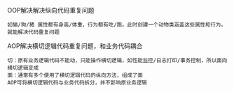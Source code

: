 OOP解决解决纵向代码重复问题
    
    如猫/狗/猪 属性都有身高/体重，行为都有吃/跑。此时创建一个动物类涵盖这些属性和行为。就能解决代码重复问题
    
AOP解决横切逻辑代码重复问题，和业务代码耦合

    切：原有业务逻辑代码不能动，只能操作横切逻辑，如性能监控/日志打印/事务控制，所以面向横切逻辑变成
    面：通常有多个使用了横切逻辑代码的纵向方法，组成了面
    AOP可将横切逻辑代码与业务代码拆分，并不影响原业务逻辑
    
    